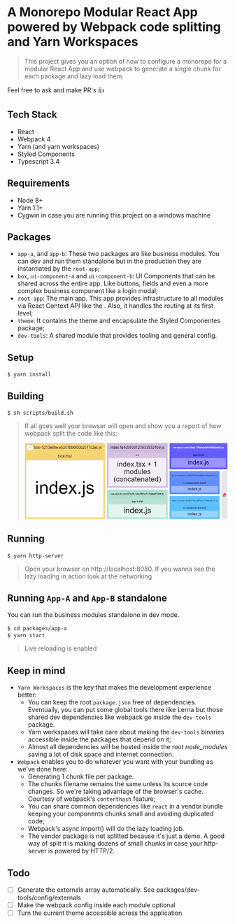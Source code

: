 # A Monorepo Modular React App powered by Webpack code splitting and Yarn Workspaces

> This project gives you an option of how to configure a monorepo for a modular React App and use webpack to generate a single chunk for each package and lazy load them.

Feel free to ask and make PR's 👍

## Tech Stack
* React
* Webpack 4
* Yarn (and yarn workspaces)
* Styled Components
* Typescript 3.4

## Requirements
* Node 8+
* Yarn 1.1+
* Cygwin in case you are running this project on a windows machine

## Packages
* `app-a`, and `app-b`: These two packages are like business modules. You can dev and run them standalone but in the production they are instantiated by the `root-app`;
* `box`, `ui-component-a` and `ui-component-b`: UI Components that can be shared across the entire app. Like buttons, fields and even a more complex business component like a login modal;
* `root-app`: The main app. This app provides infrastructure to all modules via React Context API like the <Theme/> . Also, it handles the routing at its first level;
* `theme`: It contains the theme and encapsulate the Styled Componentes package;
* `dev-tools`: A shared module that provides tooling and general config.


## Setup
```
$ yarn install
```

## Building

```
$ sh scripts/build.sh
```
> If all goes well your browser will open and show you a report of how webpack split the code like this:
> 
> ![terminal result](./readme-assets/report.png "Terminal result")


## Running
```
$ yarn http-server
```
> Open your browser on http://localhost:8080. If you wanna see the lazy loading in action look at the networking 

## Running `App-A` and `App-B` standalone
You can run the business modules standalone in dev mode.
```
$ cd packages/app-a
$ yarn start
```
> Live reloading is enabled

## Keep in mind
  * `Yarn Workspaces` is the key that makes the development experience better:
    * You can keep the root `package.json` free of dependencies. Eventually, you can put some global tools there like Lerna but those shared dev dependencies like webpack go inside the `dev-tools` package.
    * Yarn workspaces will take care about making the `dev-tools` binaries accessible inside the packages that depend on it;
    * Almost all dependencies will be hosted inside the root _node_modules_ saving a lot of disk space and internet connection.
  * `Webpack` enables you to do whatever you want with your bundling as we've done here:
    * Generating 1 chunk file per package.
    * The chunks filename remains the same unless its source code changes. So we're taking advantage of the browser's cache. Courtesy of webpack's `contenthash` feature;
    * You can share common dependencies like `react` in a vendor bundle keeping your components chunks small and avoiding duplicated code;
    * Webpack's async import() will do the lazy loading job.
    * The vendor package is not splitted because it's just a demo. A good way of split it is making dozens of small chunks in case your http-server is powered by HTTP/2.
    

## Todo
  - [ ] Generate the externals array automatically. See packages/dev-tools/config/externals
  - [ ] Make the webpack config inside each module optional
  - [ ] Turn the current theme accessible across the application
